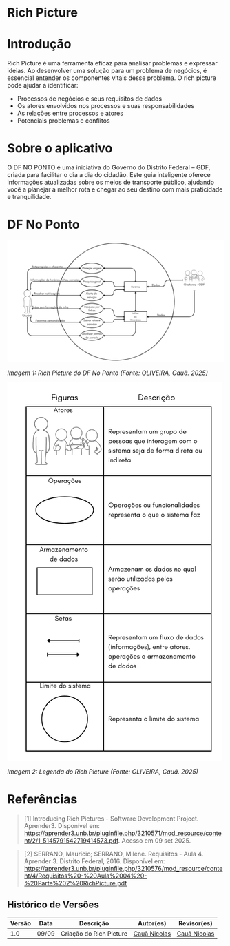 # Rich Picture

# Introdução 

Rich Picture é uma ferramenta eficaz para analisar problemas e expressar ideias. Ao desenvolver uma solução para um problema de negócios, é essencial entender
os componentes vitais desse problema. O rich picture pode ajudar a identificar:
- Processos de negócios e seus requisitos de dados
- Os atores envolvidos nos processos e suas responsabilidades
- As relações entre processos e atores
- Potenciais problemas e conflitos

# Sobre o aplicativo
O DF NO PONTO é uma iniciativa do Governo do Distrito Federal – GDF, criada para facilitar o dia a dia do cidadão. Este guia inteligente oferece informações atualizadas sobre os meios de transporte público, ajudando você a planejar a melhor rota e chegar ao seu destino com mais praticidade e tranquilidade.

# DF No Ponto

![rich_picture](../assets/imagens/richpicture_df_no_ponto.png)

*Imagem 1: Rich Picture do DF No Ponto (Fonte: OLIVEIRA, Cauã. 2025)*

![Legenda do Rich Picture](../assets/imagens/legenda_richpicture.png)

*Imagem 2: Legenda do Rich Picture (Fonte: OLIVEIRA, Cauã. 2025)*

# Referências
>[1] Introducing Rich Pictures - Software Development Project. Aprender3. Disponível em: https://aprender3.unb.br/pluginfile.php/3210571/mod_resource/content/2/1_5145791542719414573.pdf. Acesso em 09 set 2025.

>[2] SERRANO, Maurício; SERRANO, Milene. Requisitos - Aula 4. Aprender 3. Distrito Federal, 2016. Disponível em: https://aprender3.unb.br/pluginfile.php/3210576/mod_resource/content/4/Requisitos%20-%20Aula%2004%20-%20Parte%202%20RichPicture.pdf

## Histórico de Versões

| Versão | Data | Descrição | Autor(es) | Revisor(es) |
| ------ | ---- | --------- | --------  | ----------- |
| 1.0 | 09/09 | Criação do Rich Picture | [Cauã Nicolas](https://github.com/cauanicolas) | [Cauã Nicolas](https://github.com/cauanicolas) |

